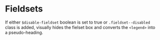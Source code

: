 # Fieldsets

If either `$disable-fieldset` boolean is set to true or `.fieldset--disabled` class is added, visually hides the fielset box and converts the `<legend>` into a pseudo-heading.